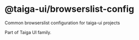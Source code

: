 # @taiga-ui/browserslist-config

Common browserslist configuration for taiga-ui projects

Part of Taiga UI family.

